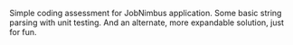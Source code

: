 Simple coding assessment for JobNimbus application. Some basic string parsing with unit testing. And an alternate, more expandable solution, just for fun.
